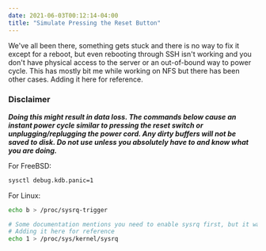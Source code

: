 ```yaml
---
date: 2021-06-03T00:12:14-04:00
title: "Simulate Pressing the Reset Button"
---
```


We've all been there, something gets stuck and there is no way to fix it except for a reboot, but even rebooting through SSH isn't working and you don't have physical access to the server or an out-of-bound way to power cycle. This has mostly bit me while working on NFS but there has been other cases. Adding it here for reference.<!--more-->

### Disclaimer
***Doing this might result in data loss. The commands below cause an instant power cycle similar to pressing the reset switch or unplugging/replugging the power cord. Any dirty buffers will not be saved to disk. Do not use unless you absolutely have to and know what you are doing.***

For FreeBSD:
```bash
sysctl debug.kdb.panic=1
```

For Linux:
```bash
echo b > /proc/sysrq-trigger

# Some documentation mentions you need to enable sysrq first, but it was never the case for me
# Adding it here for reference
echo 1 > /proc/sys/kernel/sysrq
```